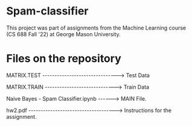 # Spam-classifier

This project was part of assignments from the Machine Learning course (CS 688 Fall '22) at George Mason University.

# Files on the repository

MATRIX.TEST -------------------------------> Test Data

MATRIX.TRAIN -----------------------------> Train Data

Naive Bayes - Spam Classifier.ipynb ------> MAIN File.

hw2.pdf ------------------------------------> Instructions for the assignment.
